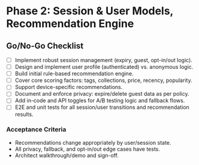 # Phase 2: Session & User Models, Recommendation Engine

## Go/No-Go Checklist

- [ ] Implement robust session management (expiry, guest, opt-in/out logic).
- [ ] Design and implement user profile (authenticated) vs. anonymous logic.
- [ ] Build initial rule-based recommendation engine.
- [ ] Cover core scoring factors: tags, collections, price, recency, popularity.
- [ ] Support device-specific recommendations.
- [ ] Document and enforce privacy: expire/delete guest data as per policy.
- [ ] Add in-code and API toggles for A/B testing logic and fallback flows.
- [ ] E2E and unit tests for all session/user transitions and recommendation results.

### Acceptance Criteria
- Recommendations change appropriately by user/session state.
- All privacy, fallback, and opt-in/out edge cases have tests.
- Architect walkthrough/demo and sign-off.
